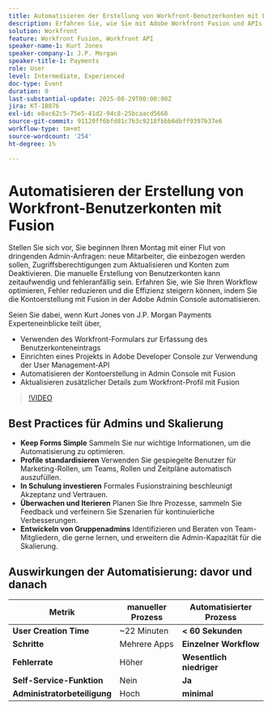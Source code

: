 ```yaml
---
title: Automatisieren der Erstellung von Workfront-Benutzerkonten mit Fusion
description: Erfahren Sie, wie Sie mit Adobe Workfront Fusion und APIs die Erstellung von Benutzerkonten automatisieren, die Einrichtungszeit von 22 Minuten auf unter 60 Sekunden verkürzen und die Effizienz steigern können.
solution: Workfront
feature: Workfront Fusion, Workfront API
speaker-name-1: Kurt Jones
speaker-company-1: J.P. Morgan
speaker-title-1: Payments
role: User
level: Intermediate, Experienced
doc-type: Event
duration: 0
last-substantial-update: 2025-08-29T00:00:00Z
jira: KT-18876
exl-id: e8ac62c5-75e5-41d2-94c8-25bcaacd5668
source-git-commit: 91120ff6bfd81c7b3c9218fbbb6dbff9397b37e6
workflow-type: tm+mt
source-wordcount: '254'
ht-degree: 1%

---
```


# Automatisieren der Erstellung von Workfront-Benutzerkonten mit Fusion

Stellen Sie sich vor, Sie beginnen Ihren Montag mit einer Flut von dringenden Admin-Anfragen: neue Mitarbeiter, die einbezogen werden sollen, Zugriffsberechtigungen zum Aktualisieren und Konten zum Deaktivieren. Die manuelle Erstellung von Benutzerkonten kann zeitaufwendig und fehleranfällig sein. Erfahren Sie, wie Sie Ihren Workflow optimieren, Fehler reduzieren und die Effizienz steigern können, indem Sie die Kontoerstellung mit Fusion in der Adobe Admin Console automatisieren.

Seien Sie dabei, wenn Kurt Jones von J.P. Morgan Payments Experteneinblicke teilt über,

* Verwenden des Workfront-Formulars zur Erfassung des Benutzerkonteneintrags
* Einrichten eines Projekts in Adobe Developer Console zur Verwendung der User Management-API
* Automatisieren der Kontoerstellung in Admin Console mit Fusion
* Aktualisieren zusätzlicher Details zum Workfront-Profil mit Fusion

>[!VIDEO](https://video.tv.adobe.com/v/3471580/?learn=on&enablevpops&captions=ger)

## Best Practices für Admins und Skalierung

* **Keep Forms Simple** Sammeln Sie nur wichtige Informationen, um die Automatisierung zu optimieren.
* **Profile standardisieren** Verwenden Sie gespiegelte Benutzer für Marketing-Rollen, um Teams, Rollen und Zeitpläne automatisch auszufüllen.
* **In Schulung investieren** Formales Fusionstraining beschleunigt Akzeptanz und Vertrauen.
* **Überwachen und Iterieren** Planen Sie Ihre Prozesse, sammeln Sie Feedback und verfeinern Sie Szenarien für kontinuierliche Verbesserungen.
* **Entwickeln von Gruppenadmins** Identifizieren und Beraten von Team-Mitgliedern, die gerne lernen, und erweitern die Admin-Kapazität für die Skalierung.

## Auswirkungen der Automatisierung: davor und danach

| **Metrik** | **manueller Prozess** | **Automatisierter Prozess** |
|-------------------------------|--------------------|-------------------------|
| **User Creation Time** | ~22 Minuten | **&lt; 60 Sekunden** |
| **Schritte** | Mehrere Apps | **Einzelner Workflow** |
| **Fehlerrate** | Höher | **Wesentlich niedriger** |
| **Self-Service-Funktion** | Nein | **Ja** |
| **Administratorbeteiligung** | Hoch | **minimal** |
